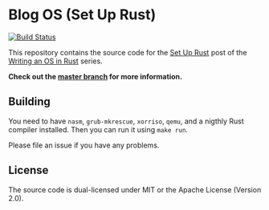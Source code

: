 # Blog OS (Set Up Rust)
[![Build Status](https://travis-ci.org/phil-opp/blog_os.svg?branch=set_up_rust)](https://travis-ci.org/phil-opp/blog_os/branches)

This repository contains the source code for the [Set Up Rust](http://os.phil-opp.com/set-up-rust.html) post of the [Writing an OS in Rust](http://os.phil-opp.com) series.

**Check out the [master branch](https://github.com/phil-opp/blog_os) for more information.**

## Building
You need to have `nasm`, `grub-mkrescue`, `xorriso`, `qemu`, and a nigthly Rust compiler installed. Then you can run it using `make run`.

Please file an issue if you have any problems.

## License
The source code is dual-licensed under MIT or the Apache License (Version 2.0).

